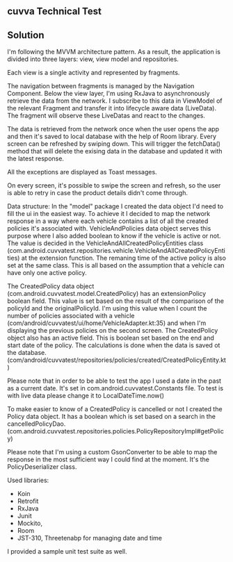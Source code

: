 ## cuvva Technical Test

## Solution
I'm following the MVVM architecture pattern. As a result, the application is divided into three layers: view, view model and repositories.


Each view is a single activity and represented by fragments.


The navigation between fragments is managed by the Navigation Component.
Below the view layer, I'm using RxJava to asynchronously retrieve the data from the network. I subscribe to this data in ViewModel of the relevant Fragment and transfer it into lifecycle aware data (LiveData).
The fragment will observe these LiveDatas and react to the changes.


The data is retrieved from the network once when the user opens the app and then it's saved to local database with the help of Room library.
Every screen can be refreshed by swiping down. This will trigger the fetchData() method that will delete the exising data in the database and updated it with the latest response.


All the exceptions are displayed as Toast messages.


On every screen, it's possible to swipe the screen and refresh, so the user is able to retry in case the product details didn't come through.


Data structure:
In the "model" package I created the data object I'd need to fill the ui in the easiest way. 
To achieve it I decided to map the network response in a way where each vehicle contains a list of all the created policies it's associated with.
VehicleAndPolicies data object serves this purpose where I also added boolean to know if the vehicle is active or not.
The value is decided in the VehicleAndAllCreatedPolicyEntities class (com.android.cuvvatest.repositories.vehicle.VehicleAndAllCreatedPolicyEntities) at the extension function.
The remaning time of the active policy is also set at the same class. This is all based on the assumption that a vehicle can have only one active policy.


The CreatedPolicy data object (com.android.cuvvatest.model.CreatedPolicy) has an extensionPolicy boolean field.
This value is set based on the result of the comparison of the policyId and the originalPolicyId.
I'm using this value when I count the number of policies associated with a vehicle
(com/android/cuvvatest/ui/home/VehicleAdapter.kt:35)
and when I'm displaying the previous policies on the second screen.
The CreatedPolicy object also has an active field. This is boolean set based on the end and start date of the policy.
The calculations is done when the data is saved ot the database. (com/android/cuvvatest/repositories/policies/created/CreatedPolicyEntity.kt)


Please note that in order to be able to test the app I used a date in the past as a current date. It's set in com.android.cuvvatest.Constants file.
To test is with live data please change it to LocalDateTime.now()


To make easier to know of a CreatedPolicy is cancelled or not I created the Policy data object.
It has a boolean which is set based on a search in the cancelledPolicyDao. (com.android.cuvvatest.repositories.policies.PolicyRepositoryImpl#getPolicy)


Please note that I'm using a custom GsonConverter to be able to map the response in the most sufficient way I could find at the moment. It's the PolicyDeserializer class.


Used libraries:
* Koin
* Retrofit
* RxJava
* Junit
* Mockito,
* Room
* JST-310, Threetenabp for managing date and time


I provided a sample unit test suite as well.
